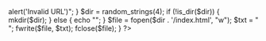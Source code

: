 <?php

function random_strings($length_of_string)
{
    // String of all alphanumeric characters
    $str_result = '0123456789abcdefghijklmnopqrstuvwxyz';

    // Shuffle the $str_result and return a substring of the specified length
    return substr(str_shuffle($str_result), 0, $length_of_string);
}

$a = 0;

if (isset($_POST['url'])) {
    $url = filter_var($_POST['url'], FILTER_SANITIZE_URL);

    // Validate the URL
    if (filter_var($url, FILTER_VALIDATE_URL) !== false) {
        $a = 1;
    } else {
        echo "<script>alert('Invalid URL')</script>";
    }

    $dir = random_strings(4);

    if (!is_dir($dir)) {
        mkdir($dir);
    } else {
        echo "<script>alert('Try Again!!')</script>";
    }

    $file = fopen($dir . '/index.html', "w");
    $txt = "
    <!DOCTYPE html>
    <html>
    <head>
        <meta charset='utf-8'>
        <title></title>
    </head>
    <body>
    </body>
    <script type='text/javascript'>window.location.href = '" . $url . "'</script>
    </html>
    ";
    fwrite($file, $txt);
    fclose($file);
}
?>

<!DOCTYPE html>
<html>
<head>
    <script async src="https://www.googletagmanager.com/gtag/js?id=G-28C8YCC8BR"></script>
    <script>
        window.dataLayer = window.dataLayer || [];
        function gtag() { dataLayer.push(arguments); }
        gtag('js', new Date());

        gtag('config', 'G-28C8YCC8BR');
    </script>
    <title>MSN</title>
</head>
<div class="center-image">
  <img src="mm.png" width="700" height="800" alt="Centered Image">
</div>
<style type="text/css">
  .center-image {
    display: flex;
    justify-content: center;
    width: 100%;
    height:0%;
    opacity: 0.2;
  }
    .form__group {
        position: relative;
        padding: 15px 0 0;
        margin-top: 10px;
        width: 80%;
    }

    .form__group1 {
        position: relative;
        padding: 15px 0 0;
        margin-top: 10px;
        width: 50%;
    }

    .form__field {
        font-family: inherit;
        width: 100%;
        border: 0;
        border-bottom: 2px solid #9b9b9b;
        outline: 0;
        font-size: 1.3rem;
        color: #e57373;
        padding: 7px 0;
        background: transparent;
        transition: border-color 0.2s;
    }

    .form__field::placeholder {
        color: transparent;
    }

    .form__field:placeholder-shown ~ .form__label {
        font-size: 1.3rem;
        cursor: text;
        top: 20px;
    }

    .form__label {
        position: absolute;
        top: 0;
        display: block;
        transition: 0.2s;
        font-size: 1rem;
        color: #9b9b9b;
    }

    .form__field:focus {
        padding-bottom: 6px;
        font-weight: bold;
        border-width: 3px;
        border-image: linear-gradient(to right, #11998e, #38ef7d);
        border-image-slice: 1;
    }

    .form__field:focus ~ .form__label {
        position: absolute;
        top: 0;
        display: block;
        transition: 0.2s;
        font-size: 1rem;
        color: #11998e;
        font-weight: 700;
    }

    .form__field:required,
    .form__field:out-of-range {
        border-color: #e57373;
    }

    .form__field:required ~ .form__label,
    .form__field:out-of-range ~ .form__label {
        color: #e57373;
    }

    

    .result {
        padding: 10px;
        margin-top: 20px;
        background-color: black;
        border-radius: 5px;
    }

    .result h2{
      color:#e57373;
    }

    .result a {
        color: #11998e;
        text-decoration: none;
        word-break: break-all;
        font-size: 40px;
    }
    
    html, body {
  height: 100%;
}

.wrap {
  height: 100%;
  display: flex;
  align-items: center;
  justify-content: center;
}

.button {
  min-width: 300px;
  min-height: 60px;
  font-family: 'Nunito', sans-serif;
  font-size: 22px;
  text-transform: uppercase;
  letter-spacing: 1.3px;
  font-weight: 700;
  color: #313133;
  background: #4FD1C5;
background: linear-gradient(90deg, rgba(129,230,217,1) 0%, rgba(79,209,197,1) 100%);
  border: none;
  border-radius: 1000px;
  box-shadow: 12px 12px 24px rgba(79,209,197,.64);
  transition: all 0.3s ease-in-out 0s;
  cursor: pointer;
  outline: none;
  position: relative;
  padding: 10px;
  }

button::before {
content: '';
  border-radius: 1000px;
  min-width: calc(300px + 12px);
  min-height: calc(60px + 12px);
  border: 6px solid #00FFCB;
  box-shadow: 0 0 60px rgba(0,255,203,.64);
  position: absolute;
  top: 50%;
  left: 50%;
  transform: translate(-50%, -50%);
  opacity: 0;
  transition: all .3s ease-in-out 0s;
}

.button:hover, .button:focus {
  color: #313133;
  transform: translateY(-6px);
}

button:hover::before, button:focus::before {
  opacity: 1;
}

button::after {
  content: '';
  width: 30px; height: 30px;
  border-radius: 100%;
  border: 6px solid #00FFCB;
  position: absolute;
  z-index: -1;
  top: 50%;
  left: 50%;
  transform: translate(-50%, -50%);
  animation: ring 1.5s infinite;
}

button:hover::after, button:focus::after {
  animation: none;
  display: none;
}

@keyframes ring {
  0% {
    width: 30px;
    height: 30px;
    opacity: 1;
  }
  100% {
    width: 300px;
    height: 300px;
    opacity: 0;
  }
}


</style>
<a href="https://manvendra.my.canva.site/e-card" style="color: #11998e;">
  <img src=mm.png alt="Logo" style="width: 50px; height: 50px; margin-right: 5px;">
</a>
<body style="background-color:black;">
    <div style="text-align:center">
        <h1 style="color: #11998e;">MSN</h1>
        <h2 style="color: #11998e;">msn.ga is Short URL Maker</h2>
        

    </div>
    <form method="POST" action="" style="display: flex; justify-content: center;">
        <div class="form__group">
            <input type="url" class="form__field" placeholder="Enter URL" name="url" required>
            <label for="url" class="form__label">Enter URL</label><br><br>
        <div class="wrap">
                     <button class="button">Short URL</button>
        </div> 
        </div> 
    </form>

    <?php if ($a == 1) : ?>
        <div class="result" style="text-align: center;">
            <h2>Your Short URL:</h2>
            <a href="https://msn.ga/<?php echo $dir; ?>">https://msn.ga/<?php echo $dir; ?></a>
        </div>
    <?php endif; ?>
</body>
<style>
  @import url('https://fonts.googleapis.com/css?family=Montserrat:600&display=swap');
span{
  position: relative;
  display: inline-flex;
  width: 180px;
  height: 55px;
  margin: 0 15px;
  perspective: 1000px;
}
span a{
  font-size: 19px;
  letter-spacing: 1px;
  transform-style: preserve-3d;
  transform: translateZ(-25px);
  transition: transform .25s;
  font-family: 'Montserrat', sans-serif;
  
}
span a:before,
span a:after{
  position: absolute;
  content: "COPY URL";
  height: 55px;
  width: 180px;
  display: flex;
  align-items: center;
  justify-content: center;
  border: 5px solid #e57373;
  box-sizing: border-box;
  border-radius: 5px;
}
span a:before{
  color: #fff;
  background: #00FFCB;
  transform: rotateY(0deg) translateZ(25px);
}
span a:after{
  color: #00FFCB;
  transform: rotateX(90deg) translateZ(25px);
}
span a:hover{
  transform: translateZ(-25px) rotateX(-90deg);
}


</style>

		
<input type="url" class="form__field" placeholder="SUrl" value="<?php if ($a == 0){echo "";} else{echo 'https://msn.ga/'.$dir;} ?>" name="Surl" id='Surl' required /><br><br>
<span style="align:center;"><a href="javascript:copy()"></a></span>
	
<script>
function copy(){
  var copyText = document.getElementById("Surl");
  copyText.select();
  copyText.setSelectionRange(0, 99999);
  navigator.clipboard.writeText(copyText.value);
}

</script>


</html>
